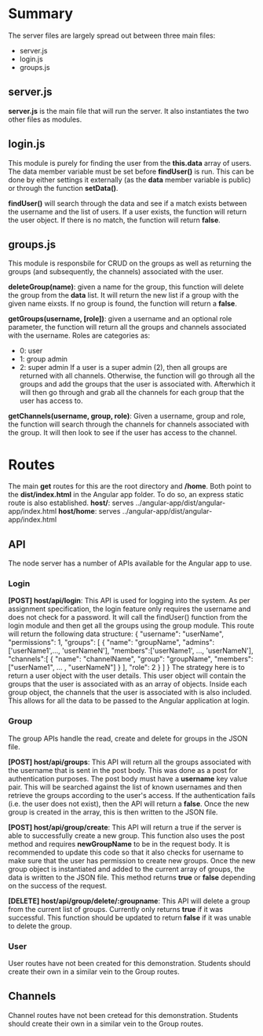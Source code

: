 # Summary
The server files are largely spread out between three main files:
* server.js
* login.js
* groups.js

## server.js
**server.js** is the main file that will run the server. It also instantiates the two other files as modules. 


## login.js
This module is purely for finding the user from the **this.data** array of users. The data member variable must be set before **findUser()** is run. This can be done by either settings it externally (as the **data** member variable is public) or through the function **setData()**. 

**findUser()** will search through the data and see if a match exists between the username and the list of users. If a user exists, the function will return the user object. If there is no match, the function will return **false**. 

## groups.js
This module is responsbile for CRUD on the groups as well as returning the groups (and subsequently, the channels) associated with the user. 

**deleteGroup(name)**: given a name for the group, this function will delete the group from the **data** list. It will return the new list if a group with the given name eixsts. If no group is found, the function will return a **false**. 

**getGroups(username, [role])**: given a username and an optional role parameter, the function will return all the groups and channels associated with the username. Roles are categories as:
* 0: user
* 1: group admin
* 2: super admin
If a user is a super admin (2), then all groups are returned with all channels. Otherwise, the function will go through all the groups and add the groups that the user is associated with. Afterwhich it will then go through and grab all the channels for each group that the user has access to. 

**getChannels(username, group, role)**: Given a username, group and role, the function will search through the channels for channels associated with the group. It will then look to see if the user has access to the channel. 


# Routes
The main **get** routes for this are the root directory and **/home**. Both point to the **dist/index.html** in the Angular app folder. To do so, an express static route is also established. 
**host/**: serves ../angular-app/dist/angular-app/index.html
**host/home**: serves ../angular-app/dist/angular-app/index.html

## API
The node server has a number of APIs available for the Angular app to use. 

### Login
**[POST] host/api/login**: This API is used for logging into the system. As per assignment specification, the login feature only requires the username and does not check for a password. It will call the findUser() function from the login module and then get all the groups using the group module. This route will return the following data structure:
{
    "username": "userName",
    "permissions": 1,
    "groups": [
        {
            "name": "groupName",
            "admins": ['userName1',..., 'userNameN'],
            "members":['userName1', ..., 'userNameN'],
            "channels":[
                {
                    "name": "channelName",
                    "group": "groupName",
                    "members":["userName1", ... , "userNameN"]
                }
            ],
            "role": 2
        }
    ]
}
The strategy here is to return a user object with the user details. This user object will contain the groups that the user is associated with as an array of objects. Inside each group object, the channels that the user is associated with is also included. This allows for all the data to be passed to the Angular application at login. 

### Group
The group APIs handle the read, create and delete for groups in the JSON file. 

**[POST] host/api/groups**: This API will return all the groups associated with the username that is sent in the post body. This was done as a post for authentication purposes. The post body must have a **username** key value pair. This will be searched against the list of known usernames and then retrieve the groups according to the user's access. If the authentication fails (i.e. the user does not exist), then the API will return a **false**. Once the new group is created in the array, this is then written to the JSON file. 

**[POST] host/api/group/create**: This API will return a true if the server is able to successfully create a new group. This function also uses the post method and requires **newGroupName** to be in the request body. It is recommended to update this code so that it also checks for username to make sure that the user has permission to create new groups. Once the new group object is instantiated and added to the current array of groups, the data is written to the JSON file. This method returns **true** or **false** depending on the success of the request. 

**[DELETE] host/api/group/delete/:groupname**: This API will delete a group from the current list of groups. Currently only returns **true** if it was successful.
This function should be updated to return **false** if it was unable to delete the group.

### User 
User routes have not been created for this demonstration. Students should create their own in a similar vein to the Group routes.

## Channels
Channel routes have not been cretead for this demonstration. Students should create their own in a similar vein to the Group routes. 